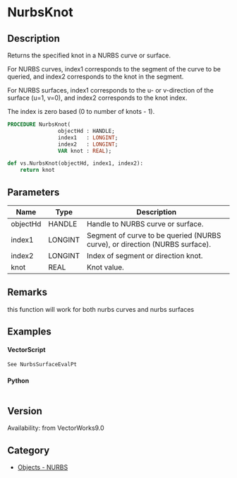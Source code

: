 # NurbsKnot

## Description
Returns the specified knot in a NURBS curve or surface.

For NURBS curves, index1 corresponds to the segment of the curve to be queried, and index2 corresponds to the knot in the segment.

For NURBS surfaces, index1 corresponds to the u- or v-direction of the surface (u=1, v=0), and index2 corresponds to the knot index. 

The index is zero based (0 to number of knots - 1).

```pascal
PROCEDURE NurbsKnot(
				objectHd : HANDLE;
				index1   : LONGINT;
				index2   : LONGINT;
				VAR knot : REAL);
```

```python
def vs.NurbsKnot(objectHd, index1, index2):
    return knot
```

## Parameters
|Name|Type|Description|
|---|---|---|
|objectHd|HANDLE|Handle to NURBS curve or surface.|
|index1|LONGINT|Segment of curve to be queried (NURBS curve), or direction (NURBS surface).|
|index2|LONGINT|Index of segment or direction knot.|
|knot|REAL|Knot value.|

## Remarks
this function will work for both nurbs curves and nurbs surfaces

## Examples
#### VectorScript ####
```pascal
See NurbsSurfaceEvalPt
```
#### Python ####
```python

```

## Version
Availability: from VectorWorks9.0

## Category
* [Objects - NURBS](../Categories/Objects%20-%20NURBS.md)
